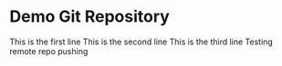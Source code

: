 # Demo Git Repository
This is the first line
This is the second line
This is the third line
Testing remote repo pushing